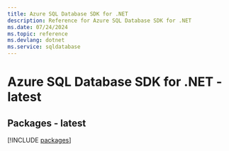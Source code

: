 ```yaml
---
title: Azure SQL Database SDK for .NET
description: Reference for Azure SQL Database SDK for .NET
ms.date: 07/24/2024
ms.topic: reference
ms.devlang: dotnet
ms.service: sqldatabase
---
```

# Azure SQL Database SDK for .NET - latest
## Packages - latest
[!INCLUDE [packages](sql-database-index.md)]